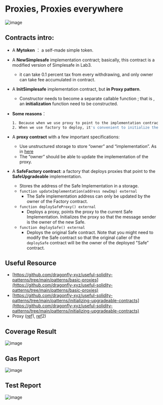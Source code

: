 # Proxies, Proxies everywhere

![image](https://user-images.githubusercontent.com/124324882/229817162-6671c38e-5bb7-4af3-8485-101090e78c18.png)


## Contracts intro:
- A **Mytoken** ： a self-made simple token. 
- A **NewSimplesafe** implementation contract; basically, this contract is a modified version of Simplesafe in Lab3.
    - it can take 0.1 percent tax from every withdrawing, and only owner can take fee accumulated in contract.
- A **InitSimplesafe** implementation contract, but **in Proxy pattern**.
    - Constructor needs to become a separate callable function ; that is , an **initialization** function need to be constructed.
     
 - **Some reasons**： 
 
    ```bash
    1. Because when we use proxy to point to the implementation contract, the original constructer function won't work out and we can't get the initial value.
    2. When we use factory to deploy, it's convenient to initialize the value of new proxy.
     ```
- A **proxy contract** with a few important specifications:
    - Use unstructured storage to store “owner” and “implementation”. As in [here](https://blog.openzeppelin.com/upgradeability-using-unstructured-storage/)
    - The “owner” should be able to update the implementation of the proxy.
- A **SafeFactory contract**: a factory that deploys proxies that point to the **SafeUpgradeable** implementation.
    - Stores the address of the Safe Implementation in a storage.
    - `function updateImplementation(address newImp) external`
        - The Safe implementation address can only be updated by the owner of the Factory contract.
    - `function deploySafeProxy() external`
        - Deploys a proxy, points the proxy to the current Safe Implementation. Initializes the proxy so that the message sender is the owner of the new Safe.
    - `function deploySafe() external`
        - Deploys the original Safe contract. Note that you might need to modify the Safe contract so that the original caller of the `deploySafe` contract will be the owner of the deployed "Safe” contract.


## Useful Resource
- [https://github.com/dragonfly-xyz/useful-solidity-patterns/tree/main/patterns/basic-proxies](https://github.com/dragonfly-xyz/useful-solidity-patterns/tree/main/patterns/basic-proxies)
- [https://github.com/dragonfly-xyz/useful-solidity-patterns/tree/main/patterns/initializing-upgradeable-contracts](https://github.com/dragonfly-xyz/useful-solidity-patterns/tree/main/patterns/initializing-upgradeable-contracts)
- Proxy ([ref](https://fravoll.github.io/solidity-patterns/proxy_delegate.html)1, [ref](https://solidity-by-example.org/app/upgradeable-proxy/)2)


## Coverage Result
![image](https://user-images.githubusercontent.com/124324882/229807203-2b0af9e2-bb9e-4ee4-91ce-5f3786863384.png)


## Gas Report
![image](https://user-images.githubusercontent.com/124324882/229808269-62c3ced2-aaf0-4d43-837d-44611b70d88a.png)


## Test Report 
![image](https://user-images.githubusercontent.com/124324882/229809299-9d7c616e-fe91-4321-8275-52a67ba730b1.png)
